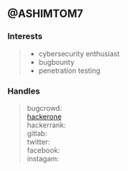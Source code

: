 ## @ASHIMTOM7
### Interests
> * cybersecurity enthusiast
> * bugbounty 
> * penetration testing
### Handles
> bugcrowd:\
> [hackerone](https://hackerone.com/he11xsm0k)\
> hackerrank:\
> gitlab:\
> twitter:\
> facebook:\
> instagam:
 




<!---
ASHIMTOM7/ASHIMTOM7 is a ✨ special ✨ repository because its `README.md` (this file) appears on your GitHub profile.
You can click the Preview link to take a look at your changes.
--->

